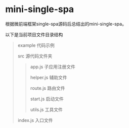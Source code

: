 # mini-single-spa

根据微前端框架single-spa源码后总结出的mini-single-spa。

以下是当前项目文件目录结构

>
> example 代码示例
>
> src 源代码文件夹
>> app.js 子应用注册文件
>>
>> helper.js 辅助文件
>>
>> route.js 路由文件
>>
>> start.js 启动文件
>>
>> utils.js 工具文件
>
> index.js 入口文件
> 
